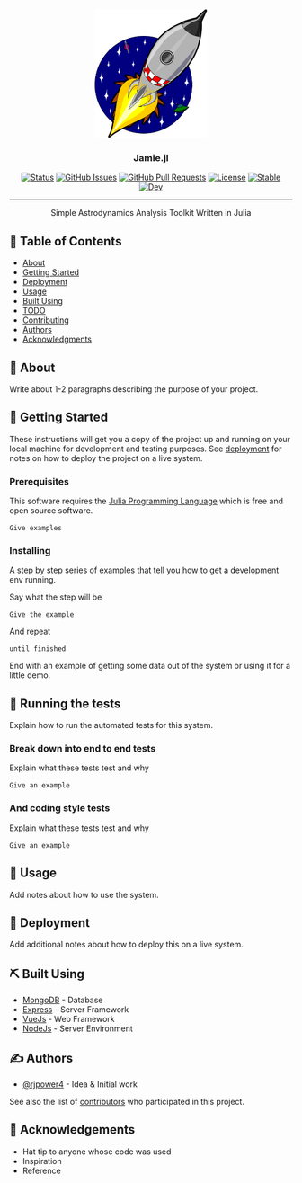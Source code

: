 <p align="center">
  <a href="" rel="noopener">
 <img width=200px height=229px src="assets/icon.svg" alt="Project logo"></a>
</p>

<h3 align="center">Jamie.jl</h3>

<div align="center">

  [![Status](https://img.shields.io/badge/status-active-success.svg)]() 
  [![GitHub Issues](https://img.shields.io/github/issues/rjpower4/Jamie.jl.svg)](https://github.com/rjpower4/Jamie.jl/issues)
  [![GitHub Pull Requests](https://img.shields.io/github/issues-pr/rjpower4/Jamie.jl.svg)](https://github.com/rjpower4/Jamie.jl/pulls)
  [![License](https://img.shields.io/badge/license-MIT-blue.svg)](/LICENSE)
  [![Stable](https://img.shields.io/badge/docs-stable-blue.svg)](https://rjpower4.github.io/Jamie.jl/stable)
  [![Dev](https://img.shields.io/badge/docs-latest-blue.svg)](https://rjpower.github.io/Jamie.jl/latest)

</div>

---

<p align="center"> Simple Astrodynamics Analysis Toolkit Written in Julia
    <br> 
</p>

## 📝 Table of Contents
- [About](#about)
- [Getting Started](#getting_started)
- [Deployment](#deployment)
- [Usage](#usage)
- [Built Using](#built_using)
- [TODO](../TODO.md)
- [Contributing](../CONTRIBUTING.md)
- [Authors](#authors)
- [Acknowledgments](#acknowledgement)

## 🧐 About <a name = "about"></a>
Write about 1-2 paragraphs describing the purpose of your project.

## 🏁 Getting Started <a name = "getting_started"></a>
These instructions will get you a copy of the project up and running on your local machine for development and testing purposes. See [deployment](#deployment) for notes on how to deploy the project on a live system.

### Prerequisites
This software requires the [Julia Programming Language](https://julialang.org/) which is free and open source software.

```
Give examples
```

### Installing
A step by step series of examples that tell you how to get a development env running.

Say what the step will be

```
Give the example
```

And repeat

```
until finished
```

End with an example of getting some data out of the system or using it for a little demo.

## 🔧 Running the tests <a name = "tests"></a>
Explain how to run the automated tests for this system.

### Break down into end to end tests
Explain what these tests test and why

```
Give an example
```

### And coding style tests
Explain what these tests test and why

```
Give an example
```

## 🎈 Usage <a name="usage"></a>
Add notes about how to use the system.

## 🚀 Deployment <a name = "deployment"></a>
Add additional notes about how to deploy this on a live system.

## ⛏️ Built Using <a name = "built_using"></a>
- [MongoDB](https://www.mongodb.com/) - Database
- [Express](https://expressjs.com/) - Server Framework
- [VueJs](https://vuejs.org/) - Web Framework
- [NodeJs](https://nodejs.org/en/) - Server Environment

## ✍️ Authors <a name = "authors"></a>
- [@rjpower4](https://github.com/rjpower4) - Idea & Initial work

See also the list of [contributors](https://github.com/kylelobo/The-Documentation-Compendium/contributors) who participated in this project.

## 🎉 Acknowledgements <a name = "acknowledgement"></a>
- Hat tip to anyone whose code was used
- Inspiration
- Reference
